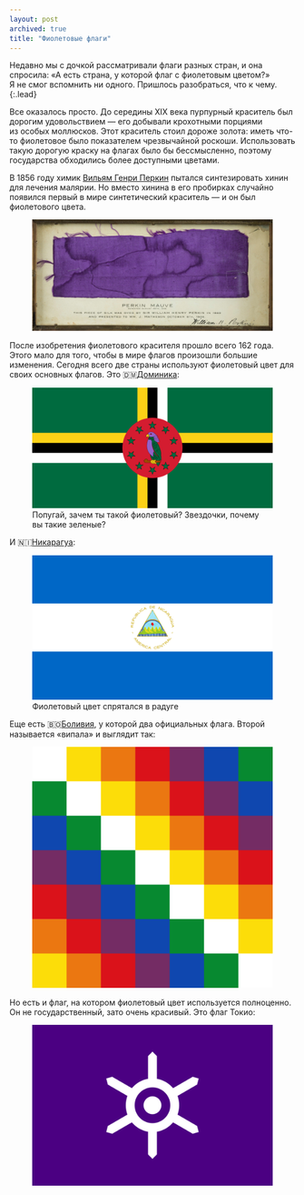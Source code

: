 ```yaml
---
layout: post
archived: true
title: "Фиолетовые флаги"
---
```


Недавно мы с дочкой рассматривали флаги разных стран, и она спросила: «А есть страна, у которой флаг с фиолетовым цветом?» Я не смог вспомнить ни одного. Пришлось разобраться, что к чему.
{:.lead}

Все оказалось просто. До середины XIX века пурпурный краситель был дорогим удовольствием — его добывали крохотными порциями из особых моллюсков. Этот краситель стоил дороже золота: иметь что-то фиолетовое было показателем чрезвычайной роскоши. Использовать такую дорогую краску на флагах было бы бессмысленно, поэтому государства обходились более доступными цветами.

<!-- more -->

В 1856 году химик [Вильям Генри Перкин](https://en.wikipedia.org/wiki/William_Henry_Perkin) пытался синтезировать хинин для лечения малярии. Но вместо хинина в его пробирках случайно появился первый в мире синтетический краситель — и он был фиолетового цвета.

<figure class="figure--wide">
  <img src="/i/blog/purple-flags/perkin.jpg">
  <!-- <figcaption>Если бы не эта картинка, я не писал бы этот пост</figcaption> -->
</figure>

После изобретения фиолетового красителя прошло всего 162 года. Этого мало для того, чтобы в мире флагов произошли большие изменения. Сегодня всего две страны используют фиолетовый цвет для своих основных флагов. Это 🇩🇲[Доминика](https://ru.wikipedia.org/wiki/%D0%94%D0%BE%D0%BC%D0%B8%D0%BD%D0%B8%D0%BA%D0%B0):

<figure class="figure--shadow">
  <img src="/i/blog/purple-flags/dominica.png">
  <figcaption>Попугай, зачем ты такой фиолетовый? Звездочки, почему вы такие зеленые?</figcaption>
</figure>

И 🇳🇮[Никарагуа](https://ru.wikipedia.org/wiki/%D0%9D%D0%B8%D0%BA%D0%B0%D1%80%D0%B0%D0%B3%D1%83%D0%B0):

<figure class="figure--shadow">
  <img src="/i/blog/purple-flags/nicaragua.png">
  <figcaption>Фиолетовый цвет спрятался в радуге</figcaption>
</figure>

Еще есть 🇧🇴[Боливия](https://ru.wikipedia.org/wiki/%D0%91%D0%BE%D0%BB%D0%B8%D0%B2%D0%B8%D1%8F), у которой два официальных флага. Второй называется «випала» и выглядит так:

<figure class="figure--shadow">
  <img src="/i/blog/purple-flags/wiphala.png">
</figure>

Но есть и флаг, на котором фиолетовый цвет используется полноценно. Он не государственный, зато очень красивый. Это флаг Токио:

<figure class="figure--shadow">
  <img src="/i/blog/purple-flags/tokyo.png">
</figure>
